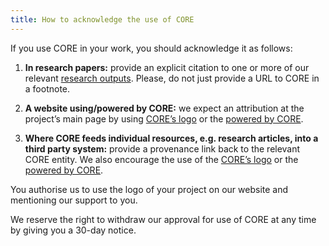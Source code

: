 ```yaml
---
title: How to acknowledge the use of CORE
---
```


If you use CORE in your work, you should acknowledge it as follows:

1.  **In research papers:** provide an explicit citation to one or more of
    our relevant [research outputs][research-outputs]. Please, do not just provide
    a&nbsp;URL to&nbsp;CORE in a footnote.

2.  **A website using/powered by CORE:** we expect an attribution at
    the project’s main page by using [CORE’s logo][logo]
    or the [powered by CORE][powered-by-banner].

3.  **Where CORE feeds individual resources, e.g. research articles,
    into a third party system:** provide a provenance link back to the
    relevant CORE entity. We also encourage the use of
    the [CORE’s logo][logo] or the [powered by CORE][powered-by-banner].

You authorise us to use the logo of your project on our website and
mentioning our support to you.

We reserve the right to withdraw our approval for use of CORE at any time
by giving you a 30-day notice.

[logo]: /resources/core-logo.png
[powered-by-banner]: /resources/powered-by-core-orange.png
[research-outputs]: https://core.ac.uk/about/research-outputs

